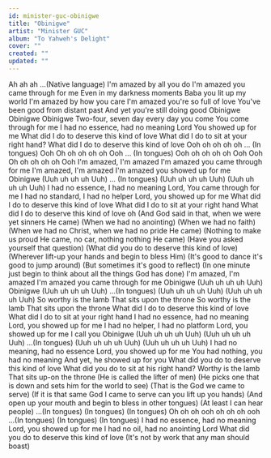 ```yaml
---
id: minister-guc-obinigwe
title: "Obinigwe"
artist: "Minister GUC"
album: "To Yahweh's Delight"
cover: ""
created: ""
updated: ""
---
```


Ah ah ah
...(Native language)
I'm amazed by all you do
I'm amazed you came through for me
Even in my darkness moments
Baba you lit up my world
I'm amazed by how you care
I'm amazed you're so full of love
You've been good from distant past
And yet you're still doing good
Obinigwe
Obinigwe
Obinigwe
Two-four, seven day every day you come
You come through for me
I had no essence, had no meaning Lord
You showed up for me
What did I do to deserve this kind of love
What did I do to sit at your right hand?
What did I do to deserve this kind of love
Ooh oh oh oh oh
... (In tongues)
Ooh Oh oh oh oh oh Ooh
... (In tongues)
Ooh oh oh oh oh Ooh
Ooh Oh oh oh oh oh Ooh
I'm amazed, I'm amazed
I'm amazed you came through for me
I'm amazed, I'm amazed
I'm amazed you showed up for me
Obinigwe (Uuh uh uh uh Uuh)
... (In tongues)
(Uuh uh uh uh Uuh)
(Uuh uh uh uh Uuh)
I had no essence, I had no meaning
Lord, You came through for me
I had no standard, I had no helper
Lord, you showed up for me
What did I do to deserve this kind of love
What did I do to sit at your right hand
What did I do to deserve this kind of love oh
(And God said in that, when we were yet sinners He came)
(When we had no anointing)
(When we had no faith)
(When we had no Christ, when we had no pride He came)
(Nothing to make us proud He came, no car, nothing nothing He came)
(Have you asked yourself that question)
(What did you do to deserve this kind of love)
(Wherever lift-up your hands and begin to bless Him)
(It's good to dance it's good to jump around)
(But sometimes it's good to reflect)
(In one minute just begin to think about all the things God has done)
I'm amazed, I'm amazed
I'm amazed you came through for me
Obinigwe (Uuh uh uh uh Uuh)
Obinigwe (Uuh uh uh uh Uuh)
...(In tongues)
(Uuh uh uh uh Uuh)
(Uuh uh uh uh Uuh)
So worthy is the lamb
That sits upon the throne
So worthy is the lamb
That sits upon the throne
What did I do to deserve this kind of love
What did I do to sit at your right hand
I had no essence, had no meaning
Lord, you showed up for me
I had no helper, I had no platform
Lord, you showed up for me
I call you Obinigwe
(Uuh uh uh uh Uuh)
(Uuh uh uh uh Uuh)
...(In tongues)
(Uuh uh uh uh Uuh)
(Uuh uh uh uh Uuh)
I had no meaning, had no essence
Lord, you showed up for me
You had nothing, you had no meaning
And yet, he showed up for you
What did you do to deserve this kind of love
What did you do to sit at his right hand?
Worthy is the lamb
That sits up-on the throne
(He is called the lifter of men)
(He picks one that is down and sets him for the world to see)
(That is the God we came to serve)
(If it is that same God I came to serve can you lift up you hands)
(And open up your mouth and begin to bless in other tongues)
(At least I can hear people)
...(In tongues) (In tongues) (In tongues)
Oh oh oh ooh oh oh oh ooh
...(In tongues) (In tongues) (In tongues)
I had no essence, had no meaning
Lord, you showed up for me
I had no oil, had no anointing
Lord
What did you do to deserve this kind of love
(It's not by work that any man should boast)